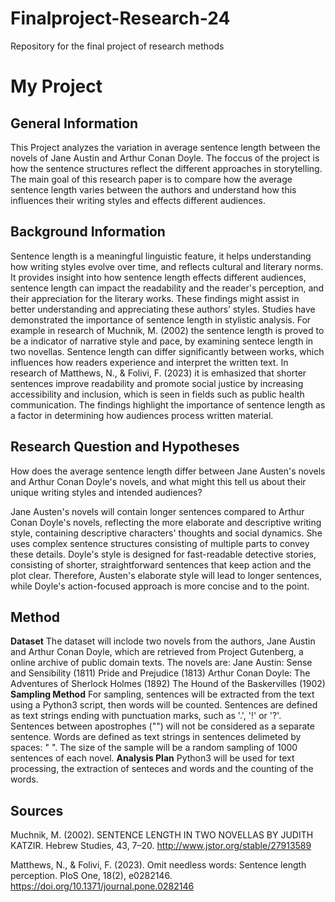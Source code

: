# Finalproject-Research-24
Repository for the final project of research methods

# My Project

## General Information
This Project analyzes the variation in average sentence length between the novels of Jane Austin and Arthur Conan Doyle. The foccus of the project is how the sentence structures reflect the different approaches in storytelling. The main goal of this research paper is to compare how the average sentence length varies between the authors and understand how this influences their writing styles and effects different audiences.


## Background Information
Sentence length is a meaningful linguistic feature, it helps understanding how writing styles evolve over time, and reflects cultural and literary norms.
It provides insight into how sentence length effects different audiences, sentence length can impact the readability and the reader's perception, and their appreciation for the literary works. 
These findings might assist in better understanding and appreciating these authors’ styles.
Studies have demonstrated the importance of sentence length in stylistic analysis. For example in research of Muchnik, M. (2002) the sentence length is proved to be a indicator of narrative style and pace, by examining sentece length in two novellas. Sentence length can differ significantly between works, which influences how readers experience and interpret the written text. 
In research of Matthews, N., & Folivi, F. (2023) it is emhasized that shorter sentences improve readability and promote social justice by increasing accessibility and inclusion, which is seen in fields such as public health communication. The findings highlight the importance of sentence length as a factor in determining how audiences process written material.


## Research Question and Hypotheses
How does the average sentence length differ between Jane Austen's novels and Arthur Conan Doyle's novels, and what might this tell us about their unique writing styles and intended audiences?

Jane Austen's novels will contain longer sentences compared to Arthur Conan Doyle's novels, reflecting the more elaborate and descriptive writing style, containing descriptive characters' thoughts and social dynamics. She uses complex sentence structures consisting of multiple parts to convey these details. Doyle's style is designed for fast-readable detective stories, consisting of shorter, straightforward sentences that keep action and the plot clear. Therefore, Austen's elaborate style will lead to longer sentences, while Doyle's action-focused approach is more concise and to the point.


## Method
**Dataset**
The dataset will inclode two novels from the authors, Jane Austin and Arthur Conan Doyle, which are retrieved from Project Gutenberg, a online archive of public domain texts.
The novels are:
Jane Austin:
    Sense and Sensibility (1811)
    Pride and Prejudice (1813)
Arthur Conan Doyle: 
    The Adventures of Sherlock Holmes (1892)
    The Hound of the Baskervilles (1902)
**Sampling Method**
For sampling, sentences will be extracted from the text using a Python3 script, then words will be counted. Sentences are defined as text strings ending with punctuation marks, such as '.', '!' or '?'. Sentences between apostrophes ("") will not be considered as a separate sentence. Words are defined as text strings in sentences delimeted by spaces: " ".
The size of the sample will be a random sampling of 1000 sentences of each novel.
**Analysis Plan**
Python3 will be used for text processing, the extraction of senteces and words and the counting of the words.

## Sources
Muchnik, M. (2002). SENTENCE LENGTH IN TWO NOVELLAS BY JUDITH KATZIR. Hebrew Studies, 43, 7–20. http://www.jstor.org/stable/27913589

Matthews, N., & Folivi, F. (2023). Omit needless words: Sentence length perception. PloS One, 18(2), e0282146. https://doi.org/10.1371/journal.pone.0282146